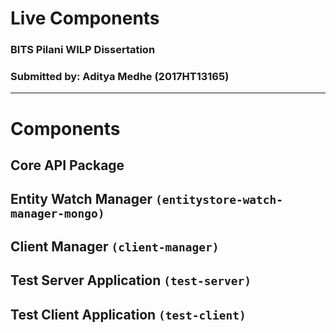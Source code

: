 # Live Components
### BITS Pilani WILP Dissertation
### Submitted by: Aditya Medhe (2017HT13165)

---

# Components
## Core API Package
## Entity Watch Manager `(entitystore-watch-manager-mongo)`
## Client Manager `(client-manager)`
## Test Server Application `(test-server)`
## Test Client Application `(test-client)`